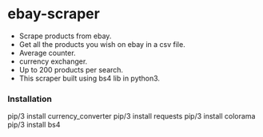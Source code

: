 # ebay-scraper

- Scrape products from ebay.
- Get all the products you wish on ebay in a csv file.
- Average counter.
- currency exchanger.
- Up to 200 products per search.
- This scraper built using bs4 lib in python3.


### Installation

pip/3 install currency_converter
pip/3 install requests
pip/3 install colorama
pip/3 install bs4
